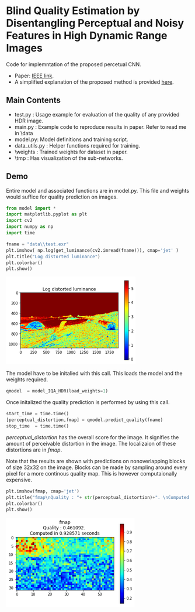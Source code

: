 
# Blind Quality Estimation by Disentangling Perceptual and Noisy Features in High Dynamic Range Images
Code for implemntation of the proposed percetual CNN. 

* Paper: [IEEE link](http://ieeexplore.ieee.org/document/8123879/).
* A simplified explanation of the proposed method is provided [here](/docs/HDR-PCNN.pdf). 


## Main Contents
* test.py : Usage example for evaluation of the quality of any provided HDR image.
* main.py : Example code to reproduce results in paper. Refer to read me in \data
* model.py: Model definitions and training script.
* data_utils.py : Helper functions required for training.
* \weights : Trained weights for dataset in paper.
* \tmp : Has visualization of the sub-networks. 

## Demo

Entire model and associated functions are in model.py. This file and weights would suffice for quality prediction on images.


```python
from model import *
import matplotlib.pyplot as plt
import cv2
import numpy as np
import time
```


```python
fname = "data\\test.exr"
plt.imshow( np.log(get_luminance(cv2.imread(fname))), cmap='jet' )
plt.title("Log distorted luminance")
plt.colorbar()
plt.show()
```


![png](docs/output_2_0.png)


The model have to be initalied with this call. This loads the model and the weights required. 


```python
qmodel  = model_IQA_HDR(load_weights=1)
```

Once initalized the quality prediction is performed by using this call.


```python
start_time = time.time()
[perceptual_distortion,fmap] = qmodel.predict_quality(fname)
stop_time  = time.time()
```

*perceptual_distortion* has the overall score for the image. It signifies the amount of perceivable distortion in the image. The localizaion of these distortions are in *fmap*. 

Note that the results are shown with predictions on nonoverlapping blocks of size 32x32 on the image. Blocks can be made by sampling around every pixel for a more continous quality map. This is however computaionally expensive.


```python
plt.imshow(fmap, cmap='jet')
plt.title("fmap\nQuality : "+ str(perceptual_distortion)+". \nComputed in %f seconds"%((stop_time-start_time)) )
plt.colorbar()
plt.show()
```


![png](docs/output_8_0.png)

